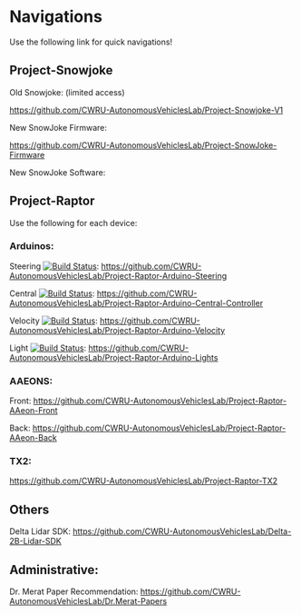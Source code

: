 # Navigations
Use the following link for quick navigations!

## Project-Snowjoke
Old Snowjoke: (limited access)

https://github.com/CWRU-AutonomousVehiclesLab/Project-Snowjoke-V1

New SnowJoke Firmware:

https://github.com/CWRU-AutonomousVehiclesLab/Project-SnowJoke-Firmware

New SnowJoke Software:



## Project-Raptor
Use the following for each device:

### Arduinos:
Steering [![Build Status](https://travis-ci.org/CWRU-AutonomousVehiclesLab/Project-Raptor-Arduino-Steering.svg?branch=master)](https://travis-ci.org/CWRU-AutonomousVehiclesLab/Project-Raptor-Arduino-Steering): https://github.com/CWRU-AutonomousVehiclesLab/Project-Raptor-Arduino-Steering

Central [![Build Status](https://travis-ci.org/CWRU-AutonomousVehiclesLab/Project-Raptor-Arduino-Central-Controller.svg?branch=master)](https://travis-ci.org/CWRU-AutonomousVehiclesLab/Project-Raptor-Arduino-Central-Controller): https://github.com/CWRU-AutonomousVehiclesLab/Project-Raptor-Arduino-Central-Controller

Velocity [![Build Status](https://travis-ci.org/CWRU-AutonomousVehiclesLab/Project-Raptor-Arduino-Velocity.svg?branch=master)](https://travis-ci.org/CWRU-AutonomousVehiclesLab/Project-Raptor-Arduino-Velocity): https://github.com/CWRU-AutonomousVehiclesLab/Project-Raptor-Arduino-Velocity

Light [![Build Status](https://travis-ci.org/CWRU-AutonomousVehiclesLab/Project-Raptor-Arduino-Lights.svg?branch=master)](https://travis-ci.org/CWRU-AutonomousVehiclesLab/Project-Raptor-Arduino-Lights): https://github.com/CWRU-AutonomousVehiclesLab/Project-Raptor-Arduino-Lights


### AAEONS:
Front: https://github.com/CWRU-AutonomousVehiclesLab/Project-Raptor-AAeon-Front

Back: https://github.com/CWRU-AutonomousVehiclesLab/Project-Raptor-AAeon-Back

### TX2:
https://github.com/CWRU-AutonomousVehiclesLab/Project-Raptor-TX2

## Others
Delta Lidar SDK: https://github.com/CWRU-AutonomousVehiclesLab/Delta-2B-Lidar-SDK

## Administrative:
Dr. Merat Paper Recommendation: https://github.com/CWRU-AutonomousVehiclesLab/Dr.Merat-Papers

